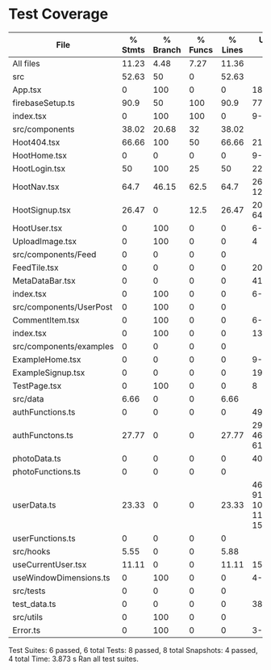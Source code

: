 # Test Coverage

File                     | % Stmts | % Branch | % Funcs | % Lines | Uncovered Line #s
-------------------------|---------|----------|---------|---------|----------------------------------------
All files                |   11.23 |     4.48 |    7.27 |   11.36 |
 src                     |   52.63 |       50 |       0 |   52.63 |
  App.tsx                |       0 |      100 |       0 |       0 | 18-103
  firebaseSetup.ts       |    90.9 |       50 |     100 |    90.9 | 77
  index.tsx              |       0 |      100 |     100 |       0 | 9-23
 src/components          |   38.02 |    20.68 |      32 |   38.02 |
  Hoot404.tsx            |   66.66 |      100 |      50 |   66.66 | 21
  HootHome.tsx           |       0 |        0 |       0 |       0 | 9-17
  HootLogin.tsx          |      50 |      100 |      25 |      50 | 22-27,48-61
  HootNav.tsx            |    64.7 |    46.15 |    62.5 |    64.7 | 26,43,85,96-121
  HootSignup.tsx         |   26.47 |        0 |    12.5 |   26.47 | 20-34,42-64,104-161
  HootUser.tsx           |       0 |      100 |       0 |       0 | 6-7
  UploadImage.tsx        |       0 |      100 |       0 |       0 | 4
 src/components/Feed     |       0 |        0 |       0 |       0 |
  FeedTile.tsx           |       0 |        0 |       0 |       0 | 20-72
  MetaDataBar.tsx        |       0 |        0 |       0 |       0 | 41-223
  index.tsx              |       0 |      100 |       0 |       0 | 6-18
 src/components/UserPost |       0 |      100 |       0 |       0 |
  CommentItem.tsx        |       0 |      100 |       0 |       0 | 6-10
  index.tsx              |       0 |      100 |       0 |       0 | 13-68
 src/components/examples |       0 |        0 |       0 |       0 |
  ExampleHome.tsx        |       0 |        0 |       0 |       0 | 9-14
  ExampleSignup.tsx      |       0 |        0 |       0 |       0 | 19-97
  TestPage.tsx           |       0 |      100 |       0 |       0 | 8
 src/data                |    6.66 |        0 |       0 |    6.66 |
  authFunctions.ts       |       0 |        0 |       0 |       0 | 49-306
  authFunctons.ts        |   27.77 |        0 |       0 |   27.77 | 29-46,52,56,60-61
  photoData.ts           |       0 |        0 |       0 |       0 | 40-158
  photoFunctions.ts      |       0 |        0 |       0 |       0 |
  userData.ts            |   23.33 |        0 |       0 |   23.33 | 46-59,70-91,99-106,118-119,140,147-151
  userFunctions.ts       |       0 |        0 |       0 |       0 |
 src/hooks               |    5.55 |        0 |       0 |    5.88 |
  useCurrentUser.tsx     |   11.11 |        0 |       0 |   11.11 | 15-34
  useWindowDimensions.ts |       0 |      100 |       0 |       0 | 4-23
 src/tests               |       0 |        0 |       0 |       0 |
  test_data.ts           |       0 |        0 |       0 |       0 | 38-274
 src/utils               |       0 |      100 |       0 |       0 |
  Error.ts               |       0 |      100 |       0 |       0 | 3-4

Test Suites: 6 passed, 6 total
Tests:       8 passed, 8 total
Snapshots:   4 passed, 4 total
Time:        3.873 s
Ran all test suites.
